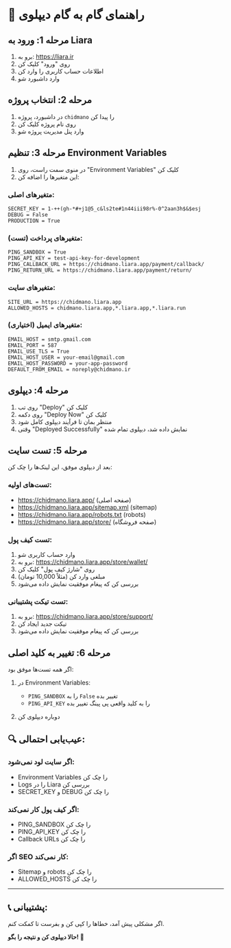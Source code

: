 # 🚀 راهنمای گام به گام دیپلوی

## مرحله 1: ورود به Liara
1. برو به: https://liara.ir
2. روی "ورود" کلیک کن
3. اطلاعات حساب کاربری را وارد کن
4. وارد داشبورد شو

## مرحله 2: انتخاب پروژه
1. در داشبورد، پروژه `chidmano` را پیدا کن
2. روی نام پروژه کلیک کن
3. وارد پنل مدیریت پروژه شو

## مرحله 3: تنظیم Environment Variables
1. در منوی سمت راست، روی "Environment Variables" کلیک کن
2. این متغیرها را اضافه کن:

### متغیرهای اصلی:
```
SECRET_KEY = 1-++(gh-*#+j1@5_c&ls2te#1n44iii98r%-0^2aan3h$&$esj
DEBUG = False
PRODUCTION = True
```

### متغیرهای پرداخت (تست):
```
PING_SANDBOX = True
PING_API_KEY = test-api-key-for-development
PING_CALLBACK_URL = https://chidmano.liara.app/payment/callback/
PING_RETURN_URL = https://chidmano.liara.app/payment/return/
```

### متغیرهای سایت:
```
SITE_URL = https://chidmano.liara.app
ALLOWED_HOSTS = chidmano.liara.app,*.liara.app,*.liara.run
```

### متغیرهای ایمیل (اختیاری):
```
EMAIL_HOST = smtp.gmail.com
EMAIL_PORT = 587
EMAIL_USE_TLS = True
EMAIL_HOST_USER = your-email@gmail.com
EMAIL_HOST_PASSWORD = your-app-password
DEFAULT_FROM_EMAIL = noreply@chidmano.ir
```

## مرحله 4: دیپلوی
1. روی تب "Deploy" کلیک کن
2. روی دکمه "Deploy Now" کلیک کن
3. منتظر بمان تا فرآیند دیپلوی کامل شود
4. وقتی "Deployed Successfully" نمایش داده شد، دیپلوی تمام شده

## مرحله 5: تست سایت
بعد از دیپلوی موفق، این لینک‌ها را چک کن:

### تست‌های اولیه:
- https://chidmano.liara.app/ (صفحه اصلی)
- https://chidmano.liara.app/sitemap.xml (sitemap)
- https://chidmano.liara.app/robots.txt (robots)
- https://chidmano.liara.app/store/ (صفحه فروشگاه)

### تست کیف پول:
1. وارد حساب کاربری شو
2. برو به: https://chidmano.liara.app/store/wallet/
3. روی "شارژ کیف پول" کلیک کن
4. مبلغی وارد کن (مثلاً 10,000 تومان)
5. بررسی کن که پیغام موفقیت نمایش داده می‌شود

### تست تیکت پشتیبانی:
1. برو به: https://chidmano.liara.app/store/support/
2. تیکت جدید ایجاد کن
3. بررسی کن که پیغام موفقیت نمایش داده می‌شود

## مرحله 6: تغییر به کلید اصلی
اگر همه تست‌ها موفق بود:

1. در Environment Variables:
   - `PING_SANDBOX` را به `False` تغییر بده
   - `PING_API_KEY` را به کلید واقعی پی پینگ تغییر بده

2. دوباره دیپلوی کن

## 🔍 عیب‌یابی احتمالی:

### اگر سایت لود نمی‌شود:
- Environment Variables را چک کن
- Logs را در Liara بررسی کن
- SECRET_KEY و DEBUG را چک کن

### اگر کیف پول کار نمی‌کند:
- PING_SANDBOX را چک کن
- PING_API_KEY را چک کن
- Callback URLs را چک کن

### اگر SEO کار نمی‌کند:
- Sitemap و robots را چک کن
- ALLOWED_HOSTS را چک کن

---

## 📞 پشتیبانی:
اگر مشکلی پیش آمد، خطاها را کپی کن و بفرست تا کمکت کنم.

**حالا دیپلوی کن و نتیجه را بگو! 🚀**

